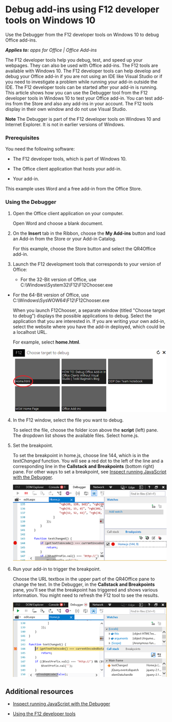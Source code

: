 
# Debug add-ins using F12 developer tools on Windows 10
Use the Debugger from the F12 developer tools on Windows 10 to debug Office add-ins.

 _**Applies to:** apps for Office | Office Add-ins_

The F12 developer tools help you debug, test, and speed up your webpages. They can also be used with Office add-ins. The F12 tools are available with Windows 10. 
The F12 developer tools can help develop and debug your Office add-in if you are not using an IDE like Visual Studio or if you need to investigate a problem while running your add-in outside the IDE. The F12 developer tools can be started after your add-in is running.
This article shows how you can use the Debugger tool from the F12 developer tools in Windows 10 to test your Office add-in. You can test add-ins from the Store and also any add-ins in your account. The F12 tools display in their own window and do not use Visual Studio.

 **Note**  The Debugger is part of the F12 developer tools on Windows 10 and Internet Explorer. It is not in earlier versions of Windows. 


### Prerequisites

You need the following software:


- The F12 developer tools, which is part of Windows 10. 
    
- The Office client application that hosts your add-in. 
    
- Your add-in. 
    
This example uses Word and a free add-in from the Office Store.


### Using the Debugger


1. Open the Office client application on your computer. 
    
    Open Word and choose a blank document. 
    
2. On the  **Insert** tab in the Ribbon, choose the **My Add-ins** button and load an Add-in from the Store or your Add-in Catalog.
    
    For this example, choose the Store button and select the QR4Office add-in.
    
3. Launch the F12 development tools that corresponds to your version of Office:
    
      - For the 32-Bit version of Office, use C:\Windows\System32\F12\F12Chooser.exe
    
  - For the 64-Bit version of Office, use C:\Windows\SysWOW64\F12\F12Chooser.exe
    

    When you launch F12Chooser, a separate window (titled "Choose target to debug") displays the possible applications to debug. Select the application that you are interested in. If you are writing your own add-in, select the website where you have the add-in deployed, which could be a localhost URL. 
    
    For example, select  **home.html**. 
    
    ![F12Chooser screen, pointing to bubbles add-in](../images/4f8823a3-595a-4657-83ac-8b235a7ba087.png)

4. In the F12 window, select the file you want to debug.
    
    To select the file, choose the folder icon above the  **script** (left) pane. The dropdown list shows the available files. Select home.js.
    
5. Set the breakpoint.
    
    To set the breakpoint in home.js, choose line 144, which is in the  _textChanged_ function. You will see a red dot to the left of the line and a corresponding line in the **Callstack and Breakpoints** (bottom right) pane. For other ways to set a breakpoint, see [Inspect running JavaScript with the Debugger](https://msdn.microsoft.com/library/dn255007%28v=vs.85%29.aspx). 
    
    ![Debugger with breakpoint in home.js file](../images/e3cbc7ca-8b21-4ebb-b7a1-93e2364f1d16.png)

6. Run your add-in to trigger the breakpoint.
    
    Choose the URL textbox in the upper part of the QR4Office pane to change the text. In the Debugger, in the  **Callstack and Breakpoints** pane, you'll see that the breakpoint has triggered and shows various information. You might need to refresh the F12 tool to see the results.
    
    ![Debugger with results from the triggered breakpoint](../images/e0bcd036-91ce-4509-ae98-6c10b593d61b.png)


## Additional resources
<a name="bk_addresources"> </a>


- [Inspect running JavaScript with the Debugger](https://msdn.microsoft.com/library/dn255007%28v=vs.85%29.aspx)
    
- [Using the F12 developer tools](https://msdn.microsoft.com/en-us/library/bg182326%28v=vs.85%29.aspx)
    
